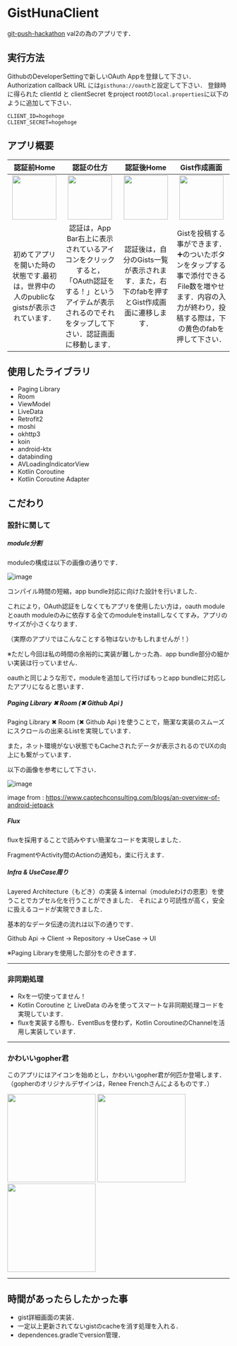 # GistHunaClient

[git-push-hackathon](https://github.com/CyberAgent/git-push-hackathon) val2の為のアプリです．

## 実行方法

GithubのDeveloperSettingで新しいOAuth Appを登録して下さい．
Authorization callback URL には`gisthuna://oauth`と設定して下さい．
登録時に得られた clientId と clientSecret をproject rootの`local.properties`に以下のように追加して下さい．
```
CLIENT_ID=hogehoge
CLIENT_SECRET=hogehoge
```

## アプリ概要

| 認証前Home | 認証の仕方 | 認証後Home | Gist作成画面 |
|:-----------:|:------------:|:------------:|:----:|
| <img src="https://user-images.githubusercontent.com/16878520/47428189-7a01b580-d7cd-11e8-9be9-7fde24cb769c.png" width="100"> | <img src="https://user-images.githubusercontent.com/16878520/47428187-7706c500-d7cd-11e8-9a90-c84fff962640.png" width="100"> | <img src="https://user-images.githubusercontent.com/16878520/47428197-7f5f0000-d7cd-11e8-9009-c0d209c43450.png" width="100"> | <img src="https://user-images.githubusercontent.com/16878520/47428195-7cfca600-d7cd-11e8-9b68-10683d3eaea5.png" width="100"> |
| 初めてアプリを開いた時の状態です.最初は，世界中の人のpublicなgistsが表示されています． | 認証は，App Bar右上に表示されているアイコンをクリックすると，「OAuth認証をする！」というアイテムが表示されるのでそれをタップして下さい．認証画面に移動します． | 認証後は，自分のGists一覧が表示されます．また，右下のfabを押すとGist作成画面に遷移します． | Gistを投稿する事ができます．➕のついたボタンをタップする事で添付できるFile数を増やせます．内容の入力が終わり，投稿する際は，下の黄色のfabを押して下さい．|


## 使用したライブラリ
- Paging Library
- Room
- ViewModel
- LiveData
- Retrofit2
- moshi
- okhttp3
- koin
- android-ktx
- databinding
- AVLoadingIndicatorView
- Kotlin Coroutine
- Kotlin Coroutine Adapter

## こだわり

### 設計に関して

##### module分割

moduleの構成は以下の画像の通りです．

![image](https://user-images.githubusercontent.com/16878520/47433882-48441b00-d7dc-11e8-9791-999718ee8bfb.png)

コンパイル時間の短縮，app bundle対応に向けた設計を行いました．

これにより，OAuth認証をしなくてもアプリを使用したい方は，oauth moduleとoauth moduleのみに依存する全てのmoduleをinstallしなくてすみ，アプリのサイズが小さくなります．

（実際のアプリではこんなことする物はないかもしれませんが！）

※ただし今回は私の時間の余裕的に実装が難しかった為．app bundle部分の細かい実装は行っていません．

oauthと同じような形で，moduleを追加して行けばもっとapp bundleに対応したアプリになると思います．

##### Paging Library ✖ Room (✖ Github Api )

Paging Library ✖ Room (✖ Github Api )を使うことで，簡潔な実装のスムーズにスクロールの出来るListを実現しています．

また，ネット環境がない状態でもCacheされたデータが表示されるのでUXの向上にも繋がっています．

以下の画像を参考にして下さい．

![image](https://user-images.githubusercontent.com/16878520/47431375-a241e200-d7d6-11e8-9572-319b6823bdeb.png)

image from : https://www.captechconsulting.com/blogs/an-overview-of-android-jetpack

##### Flux

fluxを採用することで読みやすい簡潔なコードを実現しました．

FragmentやActivity間のActionの通知も，楽に行えます．

##### Infra & UseCase周り

Layered Architecture（もどき）の実装 & internal（moduleわけの恩恵）を使うことでカプセル化を行うことができました．
それにより可読性が高く，安全に扱えるコードが実現できました．

基本的なデータ伝達の流れは以下の通りです．

Github Api -> Client -> Repository -> UseCase -> UI

※Paging Libraryを使用した部分をのぞきます．

---
### 非同期処理
- Rxを一切使ってません！
- Kotlin Coroutine と LiveData のみを使ってスマートな非同期処理コードを実現しています．
- fluxを実装する際も．EventBusを使わず，Kotlin CoroutineのChannelを活用し実装しています．

---
### かわいいgopher君

このアプリにはアイコンを始めとし，かわいいgopher君が何匹か登場します．（gopherのオリジナルデザインは，Renee Frenchさんによるものです．）

<img src="https://user-images.githubusercontent.com/16878520/47426883-94399480-d7c9-11e8-8d23-45fb734e6e66.png" width="200">
<img src="https://user-images.githubusercontent.com/16878520/47427035-204bbc00-d7ca-11e8-9570-c0f29d1476e3.png" width="200">
<img src="https://user-images.githubusercontent.com/16878520/47427040-2477d980-d7ca-11e8-8a5f-c06606bd3eef.png" width="200">


---
## 時間があったらしたかった事

- gist詳細画面の実装．
- 一定以上更新されてないgistのcacheを消す処理を入れる．
- dependences.gradleでversion管理．
